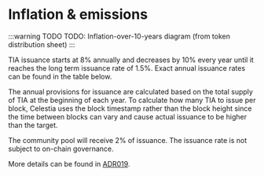 # Inflation & emissions

:::warning TODO
TODO: Inflation-over-10-years diagram (from token distribution sheet)
:::

TIA issuance starts at 8% annually and decreases by 10% every year until
it reaches the long term issuance rate of 1.5%. Exact annual issuance rates
can be found in the table below.

The annual provisions for issuance are calculated based on the total supply
of TIA at the beginning of each year. To calculate how many TIA to issue per
block, Celestia uses the block timestamp rather than the block height since
the time between blocks can vary and cause actual issuance to be higher than
the target.

The community pool will receive 2% of issuance. The issuance rate is not
subject to on-chain governance.

More details can be found in [ADR019](https://github.com/celestiaorg/celestia-app/blob/main/docs/architecture/adr-019-strict-inflation-schedule.md).
